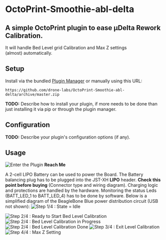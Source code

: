 # OctoPrint-Smoothie-abl-delta
## A simple OctoPrint plugin to ease µDelta Rework Calibration.
It will handle Bed Level grid Calibration and Max Z settings \
(almost) automatically. 

## Setup

Install via the bundled [Plugin Manager](https://github.com/foosel/OctoPrint/wiki/Plugin:-Plugin-Manager)
or manually using this URL:

    https://github.com/drone-labs/OctoPrint-Smoothie-abl-delta/archive/master.zip

**TODO:** Describe how to install your plugin, if more needs to be done than just installing it via pip or through
the plugin manager.

## Configuration

**TODO:** Describe your plugin's configuration options (if any).

## Usage


![Enter the Plugin](ScreenShots/ReachMe.png "Welcome")
**Reach Me**

A 2-cell LIPO Battery can be used to power the Board. The Battery balancing plug has
to be plugged into the JST-XH **LIPO** header. **Check this point before buying**
(Connector type and wiring diagram).
Charging logic and protections are handled by the hardware. Monitoring the status Leds
(BATT_LED_1 to BATT_LED_4) has to be done by software. Below is a simplified diagram
of the BeagleBone Blue power distribution circuit (USB not shown):
![Step 1/4 : State = Idle](ScreenShots/Step1.png)

![Step 2/4 : Ready to Start Bed Level Calibration](ScreenShots/Step2a.png)
![Step 2/4 : Bed Level Calibration in Progress](ScreenShots/Step2b.png)
![Step 2/4 : Bed Level Calibration Done](ScreenShots/Step2c.png)
![Step 3/4 : Exit Level Calibration](ScreenShots/Step3.png)
![Step 4/4 : Max Z Setting](ScreenShots/Step4.png)
